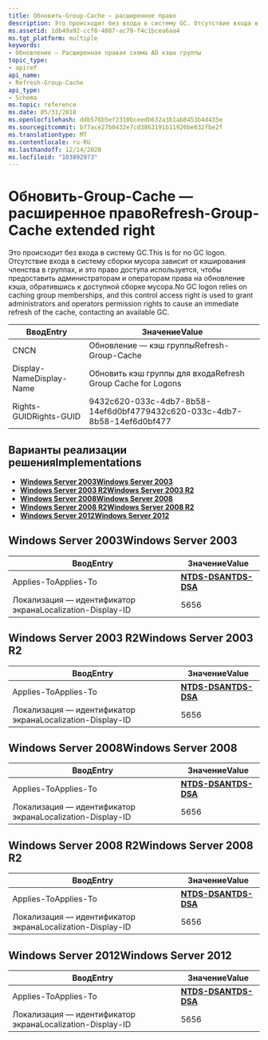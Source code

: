 ```yaml
---
title: Обновить-Group-Cache — расширенное право
description: Это происходит без входа в систему GC. Отсутствие входа в систему сборки мусора зависит от кэширования членства в группах, и это право доступа используется, чтобы предоставить администраторам и операторам права на обновление кэша, обратившись к доступной сборке мусора.
ms.assetid: 1db49a92-ccf8-4087-ac79-f4c1bcea6aa4
ms.tgt_platform: multiple
keywords:
- Обновление — Расширенная правая схема AD кэша группы
topic_type:
- apiref
api_name:
- Refresh-Group-Cache
api_type:
- Schema
ms.topic: reference
ms.date: 05/31/2018
ms.openlocfilehash: ddb576b5ef2310bceedb632a3b1ab8453b4d435e
ms.sourcegitcommit: b77ace27b0432e7cd3863191b11926be032fbe2f
ms.translationtype: MT
ms.contentlocale: ru-RU
ms.lasthandoff: 12/14/2020
ms.locfileid: "103892973"
---
```

# <a name="refresh-group-cache-extended-right"></a><span data-ttu-id="9ca7d-105">Обновить-Group-Cache — расширенное право</span><span class="sxs-lookup"><span data-stu-id="9ca7d-105">Refresh-Group-Cache extended right</span></span>

<span data-ttu-id="9ca7d-106">Это происходит без входа в систему GC.</span><span class="sxs-lookup"><span data-stu-id="9ca7d-106">This is for no GC logon.</span></span> <span data-ttu-id="9ca7d-107">Отсутствие входа в систему сборки мусора зависит от кэширования членства в группах, и это право доступа используется, чтобы предоставить администраторам и операторам права на обновление кэша, обратившись к доступной сборке мусора.</span><span class="sxs-lookup"><span data-stu-id="9ca7d-107">No GC logon relies on caching group memberships, and this control access right is used to grant administrators and operators permission rights to cause an immediate refresh of the cache, contacting an available GC.</span></span>



| <span data-ttu-id="9ca7d-108">Ввод</span><span class="sxs-lookup"><span data-stu-id="9ca7d-108">Entry</span></span> | <span data-ttu-id="9ca7d-109">Значение</span><span class="sxs-lookup"><span data-stu-id="9ca7d-109">Value</span></span> |
|--------------|--------------------------------------|
| <span data-ttu-id="9ca7d-110">CN</span><span class="sxs-lookup"><span data-stu-id="9ca7d-110">CN</span></span>           | <span data-ttu-id="9ca7d-111">Обновление — кэш группы</span><span class="sxs-lookup"><span data-stu-id="9ca7d-111">Refresh-Group-Cache</span></span>                  |
| <span data-ttu-id="9ca7d-112">Display-Name</span><span class="sxs-lookup"><span data-stu-id="9ca7d-112">Display-Name</span></span> | <span data-ttu-id="9ca7d-113">Обновить кэш группы для входа</span><span class="sxs-lookup"><span data-stu-id="9ca7d-113">Refresh Group Cache for Logons</span></span>       |
| <span data-ttu-id="9ca7d-114">Rights-GUID</span><span class="sxs-lookup"><span data-stu-id="9ca7d-114">Rights-GUID</span></span>  | <span data-ttu-id="9ca7d-115">9432c620-033c-4db7-8b58-14ef6d0bf477</span><span class="sxs-lookup"><span data-stu-id="9ca7d-115">9432c620-033c-4db7-8b58-14ef6d0bf477</span></span> |



## <a name="implementations"></a><span data-ttu-id="9ca7d-116">Варианты реализации решения</span><span class="sxs-lookup"><span data-stu-id="9ca7d-116">Implementations</span></span>

-   [<span data-ttu-id="9ca7d-117">**Windows Server 2003**</span><span class="sxs-lookup"><span data-stu-id="9ca7d-117">**Windows Server 2003**</span></span>](#windows-server-2003)
-   [<span data-ttu-id="9ca7d-118">**Windows Server 2003 R2**</span><span class="sxs-lookup"><span data-stu-id="9ca7d-118">**Windows Server 2003 R2**</span></span>](#windows-server-2003-r2)
-   [<span data-ttu-id="9ca7d-119">**Windows Server 2008**</span><span class="sxs-lookup"><span data-stu-id="9ca7d-119">**Windows Server 2008**</span></span>](#windows-server-2008)
-   [<span data-ttu-id="9ca7d-120">**Windows Server 2008 R2**</span><span class="sxs-lookup"><span data-stu-id="9ca7d-120">**Windows Server 2008 R2**</span></span>](#windows-server-2008-r2)
-   [<span data-ttu-id="9ca7d-121">**Windows Server 2012**</span><span class="sxs-lookup"><span data-stu-id="9ca7d-121">**Windows Server 2012**</span></span>](#windows-server-2012)

## <a name="windows-server-2003"></a><span data-ttu-id="9ca7d-122">Windows Server 2003</span><span class="sxs-lookup"><span data-stu-id="9ca7d-122">Windows Server 2003</span></span>



| <span data-ttu-id="9ca7d-123">Ввод</span><span class="sxs-lookup"><span data-stu-id="9ca7d-123">Entry</span></span> | <span data-ttu-id="9ca7d-124">Значение</span><span class="sxs-lookup"><span data-stu-id="9ca7d-124">Value</span></span> |
|-------------------------|------------------------------------------|
| <span data-ttu-id="9ca7d-125">Applies-To</span><span class="sxs-lookup"><span data-stu-id="9ca7d-125">Applies-To</span></span>              | [<span data-ttu-id="9ca7d-126">**NTDS-DSA**</span><span class="sxs-lookup"><span data-stu-id="9ca7d-126">**NTDS-DSA**</span></span>](c-ntdsdsa.md)<br/> |
| <span data-ttu-id="9ca7d-127">Локализация — идентификатор экрана</span><span class="sxs-lookup"><span data-stu-id="9ca7d-127">Localization-Display-ID</span></span> | <span data-ttu-id="9ca7d-128">56</span><span class="sxs-lookup"><span data-stu-id="9ca7d-128">56</span></span>                                       |



## <a name="windows-server-2003-r2"></a><span data-ttu-id="9ca7d-129">Windows Server 2003 R2</span><span class="sxs-lookup"><span data-stu-id="9ca7d-129">Windows Server 2003 R2</span></span>



| <span data-ttu-id="9ca7d-130">Ввод</span><span class="sxs-lookup"><span data-stu-id="9ca7d-130">Entry</span></span> | <span data-ttu-id="9ca7d-131">Значение</span><span class="sxs-lookup"><span data-stu-id="9ca7d-131">Value</span></span> |
|-------------------------|------------------------------------------|
| <span data-ttu-id="9ca7d-132">Applies-To</span><span class="sxs-lookup"><span data-stu-id="9ca7d-132">Applies-To</span></span>              | [<span data-ttu-id="9ca7d-133">**NTDS-DSA**</span><span class="sxs-lookup"><span data-stu-id="9ca7d-133">**NTDS-DSA**</span></span>](c-ntdsdsa.md)<br/> |
| <span data-ttu-id="9ca7d-134">Локализация — идентификатор экрана</span><span class="sxs-lookup"><span data-stu-id="9ca7d-134">Localization-Display-ID</span></span> | <span data-ttu-id="9ca7d-135">56</span><span class="sxs-lookup"><span data-stu-id="9ca7d-135">56</span></span>                                       |



## <a name="windows-server-2008"></a><span data-ttu-id="9ca7d-136">Windows Server 2008</span><span class="sxs-lookup"><span data-stu-id="9ca7d-136">Windows Server 2008</span></span>



| <span data-ttu-id="9ca7d-137">Ввод</span><span class="sxs-lookup"><span data-stu-id="9ca7d-137">Entry</span></span> | <span data-ttu-id="9ca7d-138">Значение</span><span class="sxs-lookup"><span data-stu-id="9ca7d-138">Value</span></span> |
|-------------------------|------------------------------------------|
| <span data-ttu-id="9ca7d-139">Applies-To</span><span class="sxs-lookup"><span data-stu-id="9ca7d-139">Applies-To</span></span>              | [<span data-ttu-id="9ca7d-140">**NTDS-DSA**</span><span class="sxs-lookup"><span data-stu-id="9ca7d-140">**NTDS-DSA**</span></span>](c-ntdsdsa.md)<br/> |
| <span data-ttu-id="9ca7d-141">Локализация — идентификатор экрана</span><span class="sxs-lookup"><span data-stu-id="9ca7d-141">Localization-Display-ID</span></span> | <span data-ttu-id="9ca7d-142">56</span><span class="sxs-lookup"><span data-stu-id="9ca7d-142">56</span></span>                                       |



## <a name="windows-server-2008-r2"></a><span data-ttu-id="9ca7d-143">Windows Server 2008 R2</span><span class="sxs-lookup"><span data-stu-id="9ca7d-143">Windows Server 2008 R2</span></span>



| <span data-ttu-id="9ca7d-144">Ввод</span><span class="sxs-lookup"><span data-stu-id="9ca7d-144">Entry</span></span> | <span data-ttu-id="9ca7d-145">Значение</span><span class="sxs-lookup"><span data-stu-id="9ca7d-145">Value</span></span> |
|-------------------------|------------------------------------------|
| <span data-ttu-id="9ca7d-146">Applies-To</span><span class="sxs-lookup"><span data-stu-id="9ca7d-146">Applies-To</span></span>              | [<span data-ttu-id="9ca7d-147">**NTDS-DSA**</span><span class="sxs-lookup"><span data-stu-id="9ca7d-147">**NTDS-DSA**</span></span>](c-ntdsdsa.md)<br/> |
| <span data-ttu-id="9ca7d-148">Локализация — идентификатор экрана</span><span class="sxs-lookup"><span data-stu-id="9ca7d-148">Localization-Display-ID</span></span> | <span data-ttu-id="9ca7d-149">56</span><span class="sxs-lookup"><span data-stu-id="9ca7d-149">56</span></span>                                       |



## <a name="windows-server-2012"></a><span data-ttu-id="9ca7d-150">Windows Server 2012</span><span class="sxs-lookup"><span data-stu-id="9ca7d-150">Windows Server 2012</span></span>



| <span data-ttu-id="9ca7d-151">Ввод</span><span class="sxs-lookup"><span data-stu-id="9ca7d-151">Entry</span></span> | <span data-ttu-id="9ca7d-152">Значение</span><span class="sxs-lookup"><span data-stu-id="9ca7d-152">Value</span></span> |
|-------------------------|------------------------------------------|
| <span data-ttu-id="9ca7d-153">Applies-To</span><span class="sxs-lookup"><span data-stu-id="9ca7d-153">Applies-To</span></span>              | [<span data-ttu-id="9ca7d-154">**NTDS-DSA**</span><span class="sxs-lookup"><span data-stu-id="9ca7d-154">**NTDS-DSA**</span></span>](c-ntdsdsa.md)<br/> |
| <span data-ttu-id="9ca7d-155">Локализация — идентификатор экрана</span><span class="sxs-lookup"><span data-stu-id="9ca7d-155">Localization-Display-ID</span></span> | <span data-ttu-id="9ca7d-156">56</span><span class="sxs-lookup"><span data-stu-id="9ca7d-156">56</span></span>                                       |



 

 





